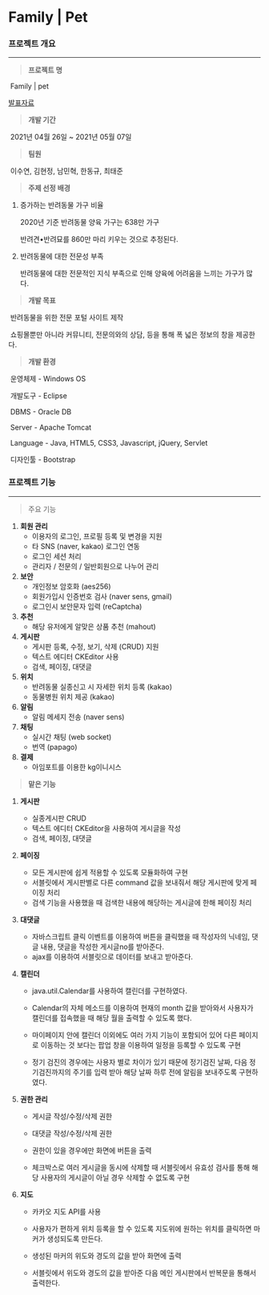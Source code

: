 # Family | Pet



### 프로젝트 개요

<hr/>

> **프로젝트 명**

​	Family | pet

[발표자료](#presentation.pdf)

> **개발 기간**

​	2021년 04월 26일 ~ 2021년 05월 07일



> **팀원**

​	이수연, 김현정, 남민혁, 한동규, 최태준



> **주제 선정 배경**

1. 증가하는 반려동물 가구 비율

   2020년 기준 반려동물 양육 가구는 638만 가구

   반려견•반려묘를 860만 마리 키우는 것으로 추정된다.

2. 반려동물에 대한 전문성 부족

   반려동물에 대한 전문적인 지식 부족으로 인해 양육에 어려움을 느끼는 가구가 많다.



> **개발 목표**

​	반려동물을 위한 전문 포털 사이트 제작

​	쇼핑몰뿐만 아니라 커뮤니티, 전문의와의 상담, 등을 통해 폭 넓은 정보의 창을 제공한다.



> **개발 환경**

​	운영체제 - Windows OS

​	개발도구 - Eclipse

​	DBMS - Oracle DB

​	Server - Apache Tomcat

​	Language - Java, HTML5, CSS3, Javascript, jQuery, Servlet

​	디자인툴 - Bootstrap



### 프로젝트 기능

<hr/>

> 주요 기능 

1. **회원 관리**
   - 이용자의 로그인, 프로필 등록 및 변경을 지원
   - 타 SNS (naver, kakao) 로그인 연동
   - 로그인 세션 처리
   - 관리자 / 전문의 / 일반회원으로 나누어 관리
2. **보안** 
   - 개인정보 암호화 (aes256)
   - 회원가입시 인증번호 검사 (naver sens, gmail)
   - 로그인시 보안문자 입력 (reCaptcha)
3. **추천**
   - 해당 유저에게 알맞은 상품 추천 (mahout)
4. **게시판**
   - 게시판 등록, 수정, 보기, 삭제 (CRUD) 지원
   - 텍스트 에디터 CKEditor 사용
   - 검색, 페이징, 대댓글
5. **위치**
   - 반려동물 실종신고 시 자세한 위치 등록 (kakao)
   - 동물병원 위치 제공 (kakao)
6. **알림**
   - 알림 메세지 전송 (naver sens)
7. **채팅**
   - 실시간 채팅 (web socket)
   - 번역 (papago)
8. **결제**
   - 아임포트를 이용한 kg이니시스



> **맡은 기능**

1. **게시판**

   - 실종게시판 CRUD
   - 텍스트 에디터 CKEditor을 사용하여 게시글을 작성
   - 검색, 페이징, 대댓글

   

2. **페이징**

   - 모든 게시판에 쉽게 적용할 수 있도록 모듈화하여 구현
   - 서블릿에서 게시판별로 다른  command 값을 보내줘서 해당 게시판에 맞게 페이징 처리
   - 검색 기능을 사용했을 때 검색한 내용에 해당하는 게시글에 한해 페이징 처리

   

3. **대댓글**

   - 자바스크립트 클릭 이벤트를 이용하여 버튼을 클릭했을 때 작성자의 닉네임, 댓글 내용, 댓글을 작성한 게시글no를 받아준다.
   - ajax를 이용하여 서블릿으로 데이터를 보내고 받아준다.

   

4. **캘린더**

   - java.util.Calendar를 사용하여 캘린더를 구현하였다.
   - Calendar의 자체 메소드를 이용하여 현재의 month 값을 받아와서 사용자가 캘린더를 접속했을 때 해당 월을 출력할 수 있도록 했다.

   - 마이페이지 안에 캘린더 이외에도 여러 가지 기능이 포함되어 있어 다른 페이지로 이동하는 것 보다는 팝업 창을 이용하여 일정을 등록할 수 있도록 구현
   - 정기 검진의 경우에는 사용자 별로 차이가 있기 때문에 정기검진 날짜, 다음 정기검진까지의 주기를 입력 받아 해당 날짜 하루 전에 알림을 보내주도록 구현하였다.

   

5. **권한 관리**

   - 게시글 작성/수정/삭제 권한

   - 대댓글 작성/수정/삭제 권한

   - 권한이 있을 경우에만 화면에 버튼을 출력

   - 체크박스로 여러 게시글을 동시에 삭제할 때 서블릿에서 유효성 검사를 통해 해당 사용자의 게시글이 아닐 경우 삭제할 수 없도록 구현

     

6. **지도**

   - 카카오 지도 API를 사용

   - 사용자가 편하게 위치 등록을 할 수 있도록 지도위에 원하는 위치를 클릭하면 마커가 생성되도록 만든다.
   - 생성된 마커의 위도와 경도의 값을 받아 화면에 출력
   - 서블릿에서 위도와 경도의 값을 받아준 다음 메인 게시판에서 반복문을 통해서 출력한다.


